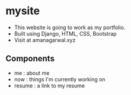 # mysite
- This website is going to work as my portfolio.
- Built using Django, HTML, CSS, Bootstrap
- Visit at amanagarwal.xyz

## Components
- me : about me
- now : things I'm currently working on
- resume : a link to my resume

